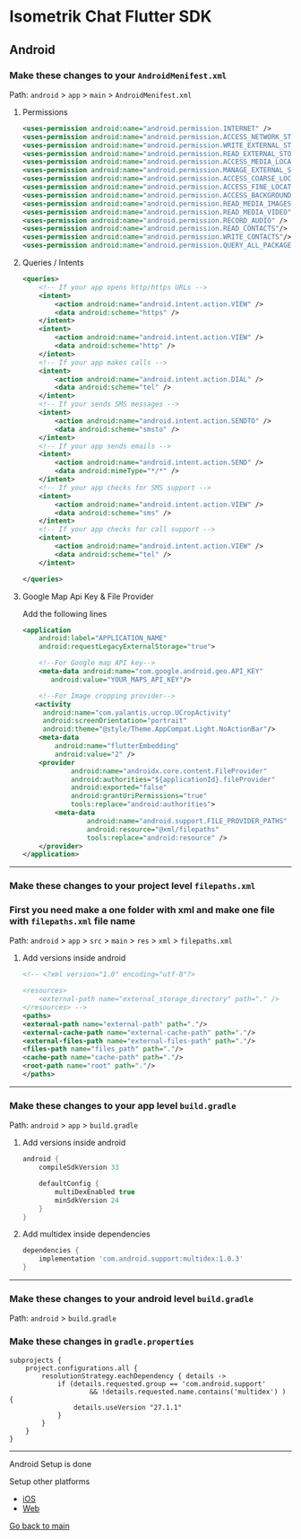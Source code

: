 # Isometrik Chat Flutter SDK

## Android

### Make these changes to your `AndroidMenifest.xml`

Path: `android` > `app` > `main` > `AndroidMenifest.xml`

1. Permissions

   ```xml
   <uses-permission android:name="android.permission.INTERNET" />
   <uses-permission android:name="android.permission.ACCESS_NETWORK_STATE"/>
   <uses-permission android:name="android.permission.WRITE_EXTERNAL_STORAGE" android:maxSdkVersion="29" />
   <uses-permission android:name="android.permission.READ_EXTERNAL_STORAGE"/>
   <uses-permission android:name="android.permission.ACCESS_MEDIA_LOCATION"/>
   <uses-permission android:name="android.permission.MANAGE_EXTERNAL_STORAGE"/>
   <uses-permission android:name="android.permission.ACCESS_COARSE_LOCATION"/>
   <uses-permission android:name="android.permission.ACCESS_FINE_LOCATION"/>
   <uses-permission android:name="android.permission.ACCESS_BACKGROUND_LOCATION"/>
   <uses-permission android:name="android.permission.READ_MEDIA_IMAGES"/>
   <uses-permission android:name="android.permission.READ_MEDIA_VIDEO"/>
   <uses-permission android:name="android.permission.RECORD_AUDIO" />
   <uses-permission android:name="android.permission.READ_CONTACTS"/>
   <uses-permission android:name="android.permission.WRITE_CONTACTS"/>
   <uses-permission android:name="android.permission.QUERY_ALL_PACKAGES"/>
   ```

2. Queries / Intents

   ```xml
   <queries>
       <!-- If your app opens http/https URLs -->
       <intent>
           <action android:name="android.intent.action.VIEW" />
           <data android:scheme="https" />
       </intent>
       <intent>
           <action android:name="android.intent.action.VIEW" />
           <data android:scheme="http" />
       </intent>
       <!-- If your app makes calls -->
       <intent>
           <action android:name="android.intent.action.DIAL" />
           <data android:scheme="tel" />
       </intent>
       <!-- If your sends SMS messages -->
       <intent>
           <action android:name="android.intent.action.SENDTO" />
           <data android:scheme="smsto" />
       </intent>
       <!-- If your app sends emails -->
       <intent>
           <action android:name="android.intent.action.SEND" />
           <data android:mimeType="*/*" />
       </intent>
       <!-- If your app checks for SMS support -->
       <intent>
           <action android:name="android.intent.action.VIEW" />
           <data android:scheme="sms" />
       </intent>
       <!-- If your app checks for call support -->
       <intent>
           <action android:name="android.intent.action.VIEW" />
           <data android:scheme="tel" />
       </intent>

   </queries>
   ```

3. Google Map Api Key & File Provider

   Add the following lines

   ```xml
   <application
       android:label="APPLICATION_NAME"
       android:requestLegacyExternalStorage="true">

       <!--For Google map API key-->
       <meta-data android:name="com.google.android.geo.API_KEY"
          android:value="YOUR_MAPS_API_KEY"/>

       <!--For Image cropping provider-->
      <activity
        android:name="com.yalantis.ucrop.UCropActivity"
        android:screenOrientation="portrait"
        android:theme="@style/Theme.AppCompat.Light.NoActionBar"/>
       <meta-data
           android:name="flutterEmbedding"
           android:value="2" />
       <provider
               android:name="androidx.core.content.FileProvider"
               android:authorities="${applicationId}.fileProvider"
               android:exported="false"
               android:grantUriPermissions="true"
               tools:replace="android:authorities">
           <meta-data
                   android:name="android.support.FILE_PROVIDER_PATHS"
                   android:resource="@xml/filepaths"
                   tools:replace="android:resource" />
       </provider>
   </application>
   ```

---

### Make these changes to your project level `filepaths.xml`

### First you need make a one folder with xml and make one file with `filepaths.xml` file name

Path: `android` > `app` > `src` > `main` > `res` > `xml` > `filepaths.xml`

1. Add versions inside android

   ```xml
   <!-- <?xml version="1.0" encoding="utf-8"?>

   <resources>
       <external-path name="external_storage_directory" path="." />
   </resources> -->
   <paths>
   <external-path name="external-path" path="."/>
   <external-cache-path name="external-cache-path" path="."/>
   <external-files-path name="external-files-path" path="."/>
   <files-path name="files_path" path="."/>
   <cache-path name="cache-path" path="."/>
   <root-path name="root" path="."/>
   </paths>

   ```

---

### Make these changes to your app level `build.gradle`

Path: `android` > `app` > `build.gradle`

1. Add versions inside android

   ```gradle
   android {
       compileSdkVersion 33

       defaultConfig {
           multiDexEnabled true
           minSdkVersion 24
       }
   }
   ```

2. Add multidex inside dependencies

   ```gradle
   dependencies {
       implementation 'com.android.support:multidex:1.0.3'
   }
   ```

---

### Make these changes to your android level `build.gradle`

Path: `android` > `build.gradle`

### Make these changes in `gradle.properties`

```
subprojects {
    project.configurations.all {
        resolutionStrategy.eachDependency { details ->
            if (details.requested.group == 'com.android.support'
                    && !details.requested.name.contains('multidex') ) {
                details.useVersion "27.1.1"
            }
        }
    }
}
```

---

Android Setup is done

Setup other platforms

- [iOS](./README_ios.md)
- [Web](./README_web.md)

[Go back to main](./README.md)
